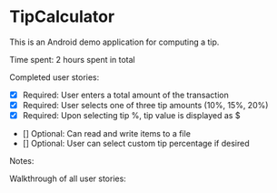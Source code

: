 TipCalculator
=============

This is an Android demo application for computing a tip. 

Time spent: 2 hours spent in total

Completed user stories:

 * [x] Required: User enters a total amount of the transaction
 * [x] Required: User selects one of three tip amounts (10%, 15%, 20%)
 * [x] Required: Upon selecting tip %, tip value is displayed as $
 * [] Optional: Can read and write items to a file
 * [] Optional: User can select custom tip percentage if desired
 
 
Notes:


Walkthrough of all user stories:


